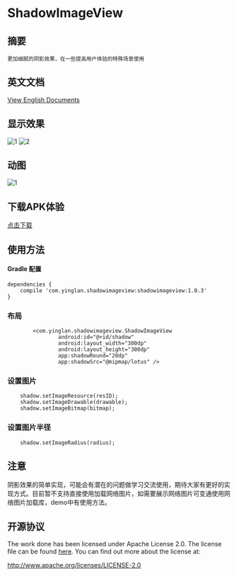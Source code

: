 # ShadowImageView
## 摘要
    更加细腻的阴影效果，在一些提高用户体验的特殊场景使用

## 英文文档
[View English Documents](https://github.com/yingLanNull/ShadowImageView)

## 显示效果
![1](https://github.com/yingLanNull/ShadowImageView/blob/master/show/shadow1.png)
![2](https://github.com/yingLanNull/ShadowImageView/blob/master/show/shadow2.png)

## 动图
![1](https://github.com/yingLanNull/ShadowImageView/blob/master/show/shadow.gif)

## 下载APK体验
[点击下载](https://github.com/yingLanNull/ShadowImageView/blob/master/show/app-debug.apk)

## 使用方法

#### Gradle 配置
```
dependencies {
    compile 'com.yinglan.shadowimageview:shadowimageview:1.0.3'
}
```

### 布局

```
	    <com.yinglan.shadowimageview.ShadowImageView
	            android:id="@+id/shadow"
                android:layout_width="300dp"
                android:layout_height="300dp"
                app:shadowRound="20dp"
                app:shadowSrc="@mipmap/lotus" />

```

### 设置图片
```
    shadow.setImageResource(resID);
    shadow.setImageDrawable(drawable); 
    shadow.setImageBitmap(bitmap);
```

### 设置图片半径
```
    shadow.setImageRadius(radius);
```

## 注意

阴影效果的简单实现，可能会有潜在的问题做学习交流使用，期待大家有更好的实现方式。目前暂不支持直接使用加载网络图片，如需要展示网络图片可变通使用网络图片加载库，demo中有使用方法。


## 开源协议
The work done has been licensed under Apache License 2.0. The license file can be found
[here](LICENSE). You can find out more about the license at:

http://www.apache.org/licenses/LICENSE-2.0